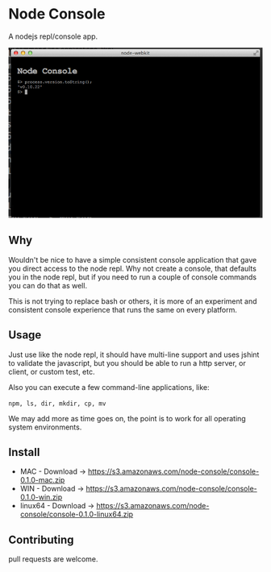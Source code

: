 # Node Console

A nodejs repl/console app.

![Node Console](node-console.png)

## Why

Wouldn't be nice to have a simple consistent console application that 
gave you direct access to the node repl.  Why not create a console,
that defaults you in the node repl, but if you need to run
a couple of console commands you can do that as well.

This is not trying to replace bash or others, it is more of an
experiment and consistent console experience that runs the same on every platform.

## Usage

Just use like the node repl, it should have multi-line support and uses
jshint to validate the javascript, but you should be able to run a
http server, or client, or custom test, etc.

Also you can execute a few command-line applications, like:

`npm, ls, dir, mkdir, cp, mv`

We may add more as time goes on, the point is to work for all operating
system environments.

## Install

* MAC - Download -> https://s3.amazonaws.com/node-console/console-0.1.0-mac.zip
* WIN - Download -> https://s3.amazonaws.com/node-console/console-0.1.0-win.zip
* linux64 - Download -> https://s3.amazonaws.com/node-console/console-0.1.0-linux64.zip

## Contributing

pull requests are welcome.

